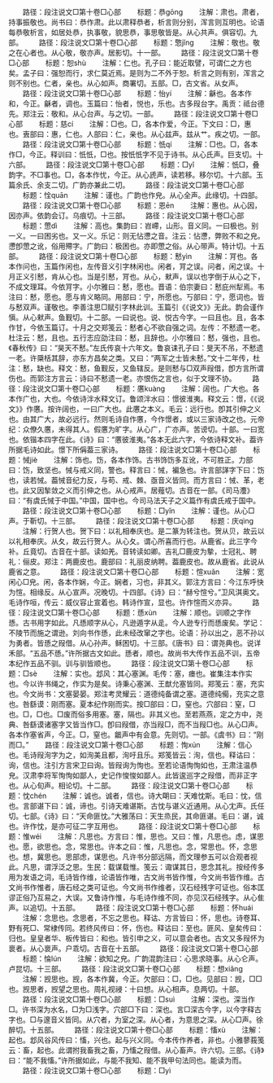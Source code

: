 <!-- { "loadSidebar": true } -->
　　路径：段注说文□第十卷□心部
　　标题：恭ɡōnɡ
　　注解：肃也。肃者，持事振敬也。尚书曰：恭作肃。此以肃释恭者，析言则分别，浑言则互明也。论语每恭敬析言，如居处恭，执事敬，貌思恭，事思敬皆是。从心共声。俱容切。九部。
　　路径：段注说文□第十卷□心部
　　标题：憼jǐnɡ
　　注解：敬也。敬之在心者也。从心敬，敬亦声。居影切。十一部。
　　路径：段注说文□第十卷□心部
　　标题：恕shù
　　注解：仁也。孔子曰：能近取譬，可谓仁之方也矣。孟子曰：强恕而行，求仁莫近焉。是则为二不外于恕。析言之则有别，浑言之则不别也。仁者，亲也。从心如声。商署切。五部。□，古文省。从女声。
　　路径：段注说文□第十卷□心部
　　标题：怡yí
　　注解：龢也。各本作和，今正。龢者，调也。玉篇曰：怡者，悦也，乐也。古多叚台字。禹贡：祗台德先。郑注云：敬和。从心台声。与之切。一部。
　　路径：段注说文□第十卷□心部
　　标题：慈cí
　　注解：□也。□，各本作爱，今正。下文曰：□，惠也。叀部曰：惠，仁也。人部曰：仁，亲也。从心兹声。兹从艹。疾之切。一部。
　　路径：段注说文□第十卷□心部
　　标题：忯qí
　　注解：□也。□，各本作□，今正。释训曰：忯忯，□也。按忯忯字不见于诗书。从心氏声。巨支切。十六部。
　　路径：段注说文□第十卷□心部
　　标题：□yǐ
　　注解：忯□，叠韵字。不□事也。□，各本作忧，今正。从心虒声，读若移。移尔切。十六部。玉篇余氏、余支二切。广韵亦兼此二切。
　　路径：段注说文□第十卷□心部
　　标题：恮quān
　　注解：谨也。广韵也作皃。从心全声。此缘切。十四部。
　　路径：段注说文□第十卷□心部
　　标题：恩ēn
　　注解：惠也。从心因，因亦声。依韵会订。乌痕切。十三部。
　　路径：段注说文□第十卷□心部
　　标题：慸dì
　　注解：高也。集韵曰：岧嵽，山形。音义同。一曰极也。别一义。一曰困劣也。又一义。乐记：则无怗懘之音。注云：怗懘，弊败不和之皃。懘卽慸之讹，俗用殢字。广韵曰：极困也。亦即慸之俗。从心带声。特计切。十五部。
　　路径：段注说文□第十卷□心部
　　标题：慭yìn
　　注解：肎也。各本作问也，玉篇作闲也，左传音义引字林闲也。闲者，肎之误。问者，闲之误。十月正义引慭，肯从心也。当是引慭，肎也。从心，猌声，误以也字倒于从心之下，不成文理耳。今依肎字。小尔雅曰：慭，愿也。晋语：伯宗妻曰：慭庇州犁焉。韦注曰：慭，愿也。愿与肯义略同。用部曰：宁，所愿也。丂部曰：宁，愿词也。皆与慭双声。谨敬也。李善注思□赋引字林此训。玉篇引《《说文》》无此。韵会谨作愼。从心猌声。鱼觐切。十二部。一曰说也。说、悦古今字。一曰且也。且，各本作甘，今依玉篇订。十月之交郑笺云：慭者心不欲自强之词。左传：不慭遗一老。杜注云：慭，且也。五行志应劭注曰：慭，且辞也。小尔雅曰：慭，强也，且也。《春秋传》曰：“昊天不慭。”左氏传哀十六年文。鲁哀诔孔子曰：旻天不吊，不慭遗一老。许檃栝其辞，亦东方昌矣之类。又曰：“两军之士皆未慭。”文十二年传，杜注：慭，缺也。释文：慭，鱼觐反，又鱼辖反。是则慭与□双声叚借，卽方言所谓伤也。而郭注方言云：诗曰不慭遗一老。亦恨伤之言也，似于文理不协。
　　路径：段注说文□第十卷□心部
　　标题：懬kuànɡ
　　注解：阔也。广大也。各本作广也，大也。今依诗泮水释文订。鲁颂泮水曰：憬彼淮夷。释文云：憬，《《说文》》作懬。按许阔也，一曰广大也。此懬之本义。毛云：远行也。卽其引伸之义也。由其广大，故必远行。然则毛诗自作懬，今作憬者，或以三家诗改之也。元帝纪：众僚久懬，未得其人。假懬为旷字。从心广，广亦声。苦谤切。十部。一曰宽也。依锴本四字在此。《诗》曰：“懬彼淮夷。”各本无此六字，今依诗释文补。葢许所据毛诗如此。憬下所偁葢三家诗。
　　路径：段注说文□第十卷□心部
　　标题：悈jiè
　　注解：饰也。饬，各本作饰。古书饰饬多互讹，不可胜正。力部曰：饬，致坚也。悈与戒义同，警也。释言曰：悈，褊急也。许言部諽字下曰：饬也，读若悈。葢悈音纪力反，与苟、戒、棘、亟音义皆同。而方言曰：悈、革，老也。此又因揫敛之义而引伸之也。从心戒声。居薤切。古音在一部。《司马灋》曰：“有虞氏悈于中国。”中国，国中也。今司马法天子之义篇作有虞氏戒于国中。
　　路径：段注说文□第十卷□心部
　　标题：□yǐn
　　注解：谨也。从心□声。于靳切。十三部。
　　路径：段注说文□第十卷□心部
　　标题：庆qìnɡ
　　注解：行贺人也。贺下曰：以礼相奉庆也。是二篆为转注也。贺从贝，故云以以礼相奉庆。从夂，故云行贺人。从心夂。谓心所喜而行也。从鹿省。此三字今补。丘竟切。古音在十部。读如羌。音转读如卿。吉礼□鹿皮为摰，士冠礼、聘礼：俪皮。郑注：两鹿皮也。鹿部曰：礼丽皮纳聘。葢鹿皮也。故从鹿省。此说从鹿省之意。
　　路径：段注说文□第十卷□心部
　　标题：愃xuǎn
　　注解：宽闲心□皃。闲，各本作娴，今正。娴者，习也，非其义。郭注方言曰：今江东呼快为愃。相缘反。从心宣声。况晚切。十四部。《诗》曰：“赫兮愃兮。”卫风淇奥文。毛诗作咺，传云：威仪容止宣着也。韩诗作宣，显也。许作愃而义亦异。
　　路径：段注说文□第十卷□心部
　　标题：愻xùn
　　注解：顺也。训顺之字作愻。古书用字如此。凡愻顺字从心，凡逊遁字从辵。今人逊专行而愻废矣。学记：不陵节而施之谓逊。刘向书作愻，此未经改窜之字也。论语：孙以出之，恶不孙以为勇者。皆愻之叚借。从心孙声。稣困切。十三部。《唐书》曰：谓尧典也。说详禾部。“五品不愻。”许所据古文如此。愻者，顺也。故尚书大传作五品不训，五帝本纪作五品不驯。训与驯皆顺也。
　　路径：段注说文□第十卷□心部
　　标题：□sè
　　注解：实也。邶风：其心塞渊。毛传：塞，瘗也。崔集注本作实也。今以许书绳之，作实为是矣。诗秉心塞渊、王猷允塞皆同。郑笺云：塞，充实也。今文尚书：文塞晏晏。郑注考灵耀云：道德纯备谓之塞。道德纯僃，充实之意也。咎繇谟：刚而塞。夏本纪作刚而实。按□部曰：□，窒也。穴部曰：窒，□也。□，□也。□废而俗多用塞。塞，隔也。非其义也。至若燕燕，定之方中，尧典、咎繇谟诸塞字又皆当作□。卽曰叚借，亦当叚□，而不当叚□也。从心□声。各本作塞省声，今正。□，窒也。龤声中有会意。先则切。一部。《虞书》曰：“刚而□。”
　　路径：段注说文□第十卷□心部
　　标题：恂xún
　　注解：信心也。毛诗叚洵字为之，如洵美且都，洵吁且乐。郑笺皆云：洵，信也。释诂曰：询，信也。注引方言宋卫曰询。皆叚询为恂也。至若论语恂恂如也，王肃注温恭皃。汉肃李将军恂恂如鄙人，史记作悛悛如鄙人。此皆逡巡字之叚借，而非正字也。从心旬声。相论切。十二部。
　　路径：段注说文□第十卷□心部
　　标题：忱chén
　　注解：诚也。诚者，信也。诗大朙曰：天难忱斯。毛曰：忱，信也。言部谌下曰：诚，谛也。引诗天难谌斯。古忱与谌义近通用。从心冘声。氏任切。七部。《诗》曰：“天命匪忱。”大雅荡曰：天生烝民，其命匪谌。毛曰：谌，诚也。许作忱，是亦可征二字互用也。
　　路径：段注说文□第十卷□心部
　　标题：惟wéi
　　注解：凡思也。方言曰：惟，思也。又曰：惟，凡思也。虑，谋思也。愿，欲思也。念，常思也。许本之曰：惟，凡思也。念，常思也。怀，念思也。想，冀思也。思部虑，谋思也。凡许书分部远隔，而文理参五可以合观者视此。凡思，谓浮泛之思。生民：载谋载惟。笺云：诹谋其日，思念其礼。按经传多用为发语之词，毛诗皆作维，论语皆作唯，古文尚书皆作惟，今文尚书皆作维。古文尚书作惟者，唐石经之类可证也。今文尚书作维者，汉石经残字可证也。俗本匡谬正俗乃互易之，大误。又鲁诗作惟，与毛诗作维不同，亦见汉石经残字。从心隹声。以追切。十五部。
　　路径：段注说文□第十卷□心部
　　标题：怀huái
　　注解：念思也。念思者，不忘之思也。释诂、方言皆曰：怀，思也。诗卷耳、野有死□、常棣传同。若终风传曰：怀，伤也。释诂曰：至也。匪风、皇矣传曰：归也。皇皇者华、板传皆曰：和也。皆引申之义，可以意会者也。古文又多叚怀为褱者。从心褱声。户乖切。古音在十五部。
　　路径：段注说文□第十卷□心部
　　标题：惀lún
　　注解：欲知之皃。广韵混韵注曰：心思求晓事。从心仑声。卢昆切。十三部。
　　路径：段注说文□第十卷□心部
　　标题：想xiǎnɡ
　　注解：觊思也。觊，各本作冀，今正。欠部曰：□，□也。见部曰：觊，□□也。觊思者，觊望之思也。周礼视祲：十曰想。从心相声。息两切。十部。
　　路径：段注说文□第十卷□心部
　　标题：□suì
　　注解：深也。深当作□。许书深为水名，□为□浅字。穴部□下曰：深也。言□深古今字，以今字释古字也。□与邃音义皆同。从穴者，为室之深。从心者，为意思之深。从心□声。徐醉切。十五部。
　　路径：段注说文□第十卷□心部
　　标题：慉xù
　　注解：起也。邶风谷风传曰：慉，兴也。起与兴义同。今本传作养者，非也。小雅蓼莪笺云：畜，起也。此谓拊我畜我之畜，乃慉之叚借。从心畜声。许六切。三部。《诗》曰：“能不我慉。”许所据如此，与能不我知、能不我甲句法同也。能读为而。
　　路径：段注说文□第十卷□心部
　　标题：□yì
